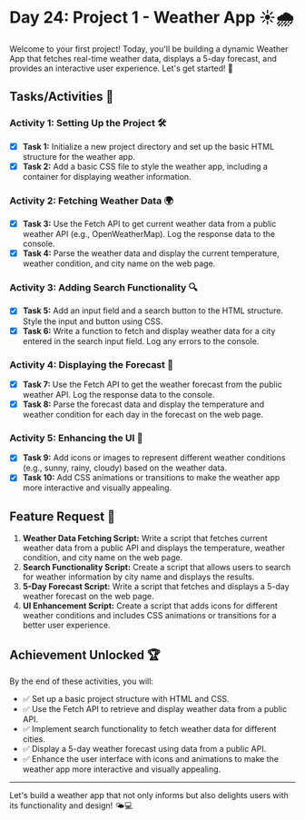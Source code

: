 # Day 24: Project 1 - Weather App ☀️🌧️

Welcome to your first project! Today, you'll be building a dynamic Weather App that fetches real-time weather data, displays a 5-day forecast, and provides an interactive user experience. Let's get started! 🚀

## Tasks/Activities 📝

### Activity 1: Setting Up the Project 🛠️
- [X] **Task 1:** Initialize a new project directory and set up the basic HTML structure for the weather app.
- [X] **Task 2:** Add a basic CSS file to style the weather app, including a container for displaying weather information.

### Activity 2: Fetching Weather Data 🌍
- [X] **Task 3:** Use the Fetch API to get current weather data from a public weather API (e.g., OpenWeatherMap). Log the response data to the console.
- [X] **Task 4:** Parse the weather data and display the current temperature, weather condition, and city name on the web page.

### Activity 3: Adding Search Functionality 🔍
- [X] **Task 5:** Add an input field and a search button to the HTML structure. Style the input and button using CSS.
- [X] **Task 6:** Write a function to fetch and display weather data for a city entered in the search input field. Log any errors to the console.

### Activity 4: Displaying the Forecast 📅
- [X] **Task 7:** Use the Fetch API to get the weather forecast from the public weather API. Log the response data to the console.
- [X] **Task 8:** Parse the forecast data and display the temperature and weather condition for each day in the forecast on the web page.

### Activity 5: Enhancing the UI 🎨
- [X] **Task 9:** Add icons or images to represent different weather conditions (e.g., sunny, rainy, cloudy) based on the weather data.
- [X] **Task 10:** Add CSS animations or transitions to make the weather app more interactive and visually appealing.

## Feature Request 🎯

1. **Weather Data Fetching Script:** Write a script that fetches current weather data from a public API and displays the temperature, weather condition, and city name on the web page.
2. **Search Functionality Script:** Create a script that allows users to search for weather information by city name and displays the results.
3. **5-Day Forecast Script:** Write a script that fetches and displays a 5-day weather forecast on the web page.
4. **UI Enhancement Script:** Create a script that adds icons for different weather conditions and includes CSS animations or transitions for a better user experience.

## Achievement Unlocked 🏆

By the end of these activities, you will:

- ✅ Set up a basic project structure with HTML and CSS.
- ✅ Use the Fetch API to retrieve and display weather data from a public API.
- ✅ Implement search functionality to fetch weather data for different cities.
- ✅ Display a 5-day weather forecast using data from a public API.
- ✅ Enhance the user interface with icons and animations to make the weather app more interactive and visually appealing.

---

Let's build a weather app that not only informs but also delights users with its functionality and design! 🌤️💻